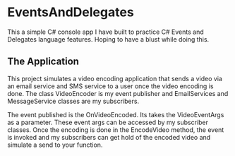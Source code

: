 # EventsAndDelegates
This a simple C# console app I have built to practice C# Events and Delegates language features.
Hoping to have a blust while doing this.

## The Application
This project simulates a video encoding application that sends a video via an email service and SMS service to
a user once the video encoding is done. The class VideoEncoder is my event publisher and EmailServices and
MessageService classes are my subscribers.

The event published is the OnVideoEncoded. Its takes the VideoEventArgs as a parameter. These event args can be accessed by my 
subscriber classes.
Once the encoding is done in the EncodeVideo method, the event is invoked and my subscribers can get hold of the encoded video
and simulate a send to your function.
